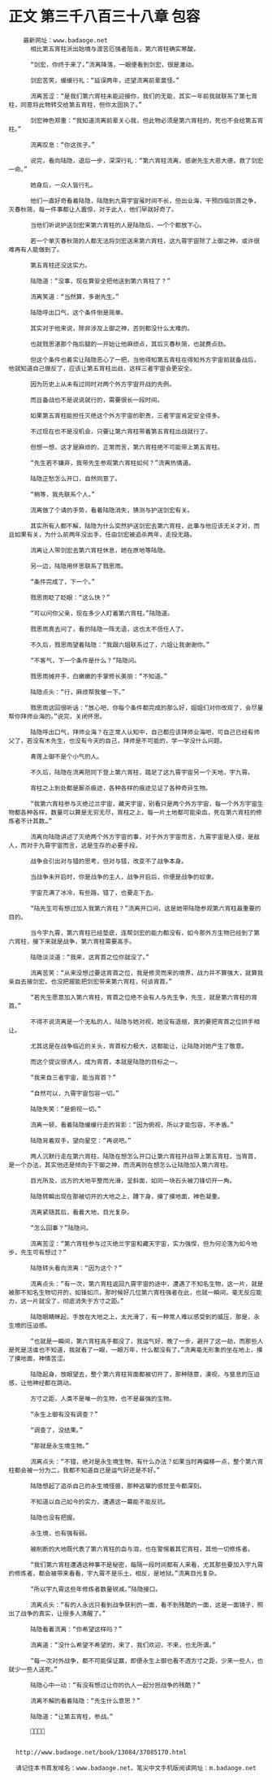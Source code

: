 # 正文 第三千八百三十八章 包容
        最新网址：www.badaoge.net
          相比第五宵柱派出始境与渡苦厄强者阻击，第六宵柱确实寒酸。
      
          “剑宏，你终于来了。”流离降落，一眼便看到剑宏，很是激动。
      
          剑宏苦笑，缓缓行礼：“延误两年，还望流离前辈莫怪。”
      
          流离苦涩：“是我们第六宵柱未能迎接你，我们的无能，其实一年前我就联系了第七宵柱，同意将此物转交给第五宵柱，但你太固执了。”
      
          剑宏神色郑重：“我知道流离前辈关心我，但此物必须是第六宵柱的，死也不会给第五宵柱。”
      
          流离叹息：“你这孩子。”
      
          说完，看向陆隐，退后一步，深深行礼：“第六宵柱流离，感谢先生大恩大德，救了剑宏一命。”
      
          她身后，一众人皆行礼。
      
          他们一直好奇看着陆隐，陆隐到九霄宇宙虽时间不长，但出业海，干预四临剑首之争，灭春秋简，每一件事都让人震惊，对于此人，他们早就好奇了。
      
          当他们听说护送剑宏来第六宵柱的人是陆隐后，一个个都放下心。
      
          若一个单灭春秋简的人都无法将剑宏送来第六宵柱，这九霄宇宙除了上御之神，或许很难再有人能做到了。
      
          第五宵柱还没这实力。
      
          陆隐道：“没事，现在算安全把他送到第六宵柱了？”
      
          流离笑道：“当然算，多谢先生。”
      
          陆隐呼出口气，这个条件倒是简单。
      
          其实对于他来说，除非涉及上御之神，否则都没什么太难的。
      
          也就戮思湛那个拖后腿的一开始让他麻烦点，其后灭春秋简，也就费点劲。
      
          但这个条件也着实让陆隐恶心了一把，当他得知第五宵柱在得知外方宇宙前就备战后，他就知道自己做反了，应该让第五宵柱出战，这样三者宇宙会更安全。
      
          因为历史上从未有过同时对两个外方宇宙开战的先例。
      
          而且备战也不是说说就行的，需要很长一段时间。
      
          如果第五宵柱能担任灭绝这个外方宇宙的职责，三者宇宙肯定安全得多。
      
          不过现在也不是没机会，只要让第六宵柱带着第五宵柱出战就行了。
      
          但想一想，这才是麻烦的，正常而言，第六宵柱绝不可能带上第五宵柱。
      
          “先生若不嫌弃，我带先生参观第六宵柱如何？”流离热情道。
      
          陆隐正愁怎么开口，自然同意了。
      
          “稍等，我先联系个人。”
      
          流离做了个请的手势，看着陆隐消失，猜测与护送剑宏有关。
      
          其实所有人都不解，陆隐为什么突然护送剑宏去第六宵柱，此事与他应该无关才对，而且如果有关，为什么前两年没出手，任由剑宏被追杀两年，走投无路。
      
          流离让人带剑宏去第六宵柱休息，她在原地等陆隐。
      
          另一边，陆隐用怀思联系了戮思雨。
      
          “条件完成了，下一个。”
      
          戮思雨眨了眨眼：“这么快？”
      
          “可以问你父亲，现在多少人盯着第六宵柱。”陆隐道。
      
          戮思雨真去问了，看的陆隐一阵无语，这也太不信任人了。
      
          不久后，戮思雨望着陆隐：“我跟六姐联系过了，六姐让我谢谢你。”
      
          “不客气，下一个条件是什么？”陆隐问。
      
          戮思雨摊开手，白嫩嫩的手掌修长美丽：“不知道。”
      
          陆隐点头：“行，麻烦帮我催一下。”
      
          戮思雨这回很听话：“放心吧，你每个条件都完成的那么好，姐姐们对你改观了，会尽量帮你拜师业海的。”说完，关闭怀思。
      
          陆隐呼出口气，拜师业海？在正常人认知中，自己都应该拜师业海吧，可自己已经有师父了，若没有木先生，也没有今天的自己，拜师是不可能的，学一学没什么问题。
      
          青莲上御不是个小气的人。
      
          不久后，陆隐在流离陪同下登上第六宵柱，踏足了这九霄宇宙另一个天地，宇九霄。
      
          宵柱之上到处都是厮杀痕迹，各种各样的痕迹见证了各种奇异生物。
      
          “我第六宵柱参与灭绝过兰宇宙，藏天宇宙，别看只是两个外方宇宙，每一个外方宇宙生物都各种各样，数量可以算是无穷无尽，宵柱之上，每一片土地都可能染血，死在第六宵柱的修炼者不计其数…”
      
          流离向陆隐讲述了灭绝两个外方宇宙的事，对于外方宇宙而言，九霄宇宙是入侵，是敌人，而对于九霄宇宙而言，这是生存的必要手段。
      
          战争会引出对与错的思考，但对与错，改变不了战争本身。
      
          当战争未开启时，你是战争的主人，战争开启后，你便是战争的奴隶。
      
          宇宙充满了冰冷，有些路，错了，也要走下去。
      
          “陆先生可有想过加入我第六宵柱？”流离开口问，这是她带陆隐参观第六宵柱最重要的目的。
      
          当今宇九霄，第六宵柱已经垫底，连帮剑宏的能力都没有，如今那外方生物已经到了第六宵柱，接下来就是战争，第六宵柱需要高手。
      
          陆隐淡淡道：“我来，这宵首之位你就没了。”
      
          流离苦笑：“从来没想过要这宵首之位，我是修灵而来的境界，战力并不算强大，就算我亲自去接剑宏，也没把握能把剑宏带来第六宵柱，何谈宵首。”
      
          “若先生愿意加入第六宵柱，宵首之位绝不会有人与先生争，先生，就是第六宵柱的宵首。”
      
          不得不说流离是一个无私的人，陆隐与她对视，她没有退缩，真的要把宵首之位拱手相让。
      
          尤其这是在战争临近的关头，宵首权力极大，这都能让，让陆隐对她产生了敬意。
      
          而这个提议很诱人，成为宵首，本就是陆隐的目标之一。
      
          “我来自三者宇宙，能当宵首？”
      
          “自然可以，九霄宇宙包容一切。”
      
          陆隐失笑：“是俯视一切。”
      
          流离一顿，看着陆隐缓缓行走的背影：“因为俯视，所以才能包容，不矛盾。”
      
          陆隐背着双手，望向星空：“再说吧。”
      
          两人沉默行走在第六宵柱，陆隐在想怎么开口让第六宵柱开战带上第五宵柱，当宵首，是一个办法，其实他还是倾向于下御之神，而流离则在想怎么让陆隐加入第六宵柱。
      
          目光所及，远方的大地平整而光滑，呈斜面，如同一块石头被刀锋切开一角。
      
          陆隐转瞬出现在那被切开的大地之上，蹲下身，摸了摸地面，神色凝重。
      
          流离紧随其后，看着大地，目光复杂。
      
          “怎么回事？”陆隐问。
      
          流离苦涩：“第六宵柱参与过灭绝兰宇宙和藏天宇宙，实力强悍，但为何沦落为如今地步，先生可有想过？”
      
          陆隐转头看向流离：“因为这个？”
      
          流离点头：“有一次，第六宵柱返回九霄宇宙的途中，遭遇了不知名生物，这一片，就是被那不知名生物切开的，如锋如爪，那时候好几位第六宵柱强者在此，也就一瞬间，毫无反应能力，这一片就没了，彻底消失于方寸之距。”
      
          陆隐眼睛眯起，手放在大地之上，太光滑了，有一种常人难以感受到的威压，那是，永生境的压迫感。
      
          “也就是一瞬间，第六宵柱高手都没了，我运气好，晚了一步，避开了这一劫，而那些人是死是活谁也不知道，我就看了一眼，一眼万年，什么都没有了。”流离毫无形象的坐在地上，摸了摸地面，神情苦涩。
      
          陆隐起身，放眼望去，整个第六宵柱背面都被切开了，那种随意，漠视，与窒息的压迫感，让他神经都在跳动。
      
          方寸之距，人类不是唯一的生物，也不是最强的生物。
      
          “永生上御有没有调查？”
      
          “调查了，没结果。”
      
          “那就是永生境生物。”
      
          流离点头：“不错，绝对是永生境生物，有什么办法？如果当时再偏移一点，整个第六宵柱都会被一分为二，我都不知道自己是运气好还是不好。”
      
          陆隐想起了追杀自己的永生境怪兽，那种逃窜的感觉至今都深刻。
      
          不知道以自己如今的实力，遭遇这一幕能不能反抗。
      
          陆隐也没有把握。
      
          永生境，也有强有弱。
      
          被削断的大地既代表了第六宵柱的血与泪，也在警惕着其它宵柱，其他一切修炼者。
      
          “我们第六宵柱遭遇这种事不是秘密，每隔一段时间都有人来看，尤其那些要加入宇九霄的修炼者，都会被带来看看，宇九霄不是乐土，相反，是地狱。”流离目光复杂。
      
          “所以宇九霄这些年修炼者数量锐减。”陆隐接口。
      
          流离点头：“有的人永远只看到战争获利的一面，看不到残酷的一面，这是一面镜子，照出了战争的真实，让很多人清醒了。”
      
          陆隐看着流离：“你希望这样吗？”
      
          流离道：“没什么希望不希望的，来了，我们欢迎，不来，也无所谓。”
      
          “每一次对外战争，都不可能保证赢，即便永生上御也看不透方寸之距，少来一些人，也就少一些人送死。”
      
          陆隐心中一动：“有没有想过让你的仇人一起分担战争的残酷？”
      
          流离不解的看着陆隐：“先生什么意思？”
      
          陆隐道：“让第五宵柱，参战。”
      
          
      
      
      http://www.badaoge.net/book/13084/37085170.html
      
      请记住本书首发域名：www.badaoge.net。笔尖中文手机版阅读网址：m.badaoge.net